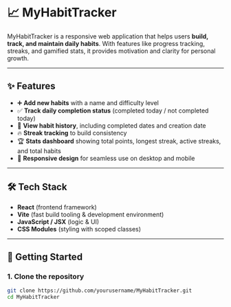 # 📈 MyHabitTracker

MyHabitTracker is a responsive web application that helps users **build, track, and maintain daily habits**. With features like progress tracking, streaks, and gamified stats, it provides motivation and clarity for personal growth.

---

## ✨ Features

- ➕ **Add new habits** with a name and difficulty level
- ✅ **Track daily completion status** (completed today / not completed today)
- 📅 **View habit history**, including completed dates and creation date
- 🔥 **Streak tracking** to build consistency
- 🏆 **Stats dashboard** showing total points, longest streak, active streaks, and total habits
- 📱 **Responsive design** for seamless use on desktop and mobile

---

## 🛠️ Tech Stack

- **React** (frontend framework)
- **Vite** (fast build tooling & development environment)
- **JavaScript / JSX** (logic & UI)
- **CSS Modules** (styling with scoped classes)

---

## 🚀 Getting Started

### 1. Clone the repository

```bash
git clone https://github.com/yourusername/MyHabitTracker.git
cd MyHabitTracker
```
